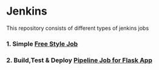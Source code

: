 # Jenkins
This repository consists of different types of jenkins jobs

### 1. Simple [Free Style Job](freestyle_job.md)

### 2. Build,Test & Deploy [Pipeline Job for Flask App](https://github.com/SaajidPasha10/Jenkins-Pipeline-Job-Flask)
